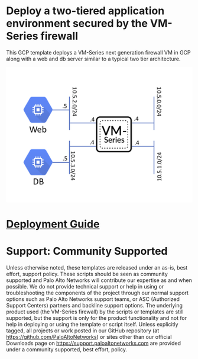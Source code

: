 # Deploy a two-tiered application environment secured by the VM-Series firewall

This GCP template deploys a VM-Series next generation firewall VM in GCP along with a web and db server similar to a typical two tier architecture. 

![alt_text](gcp-topology.png?raw=true "topology")


# <a href="https://github.com/PaloAltoNetworks/googlecloud/blob/master/two-tier-template/GCP_Deployment_Manager_How_To_Guide.pdf">Deployment Guide</a> 

# Support: Community Supported

Unless otherwise noted, these templates are released under an as-is, best effort, support policy. These scripts should be seen as community supported and Palo Alto Networks will contribute our expertise as and when possible. We do not provide technical support or help in using or troubleshooting the components of the project through our normal support options such as Palo Alto Networks support teams, or ASC (Authorized Support Centers) partners and backline support options. The underlying product used (the VM-Series firewall) by the scripts or templates are still supported, but the support is only for the product functionality and not for help in deploying or using the template or script itself. Unless explicitly tagged, all projects or work posted in our GitHub repository (at https://github.com/PaloAltoNetworks) or sites other than our official Downloads page on https://support.paloaltonetworks.com are provided under a community supported, best effort, policy.

